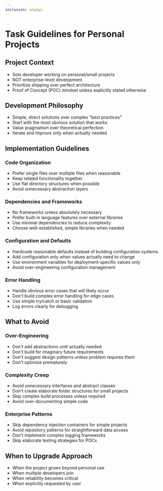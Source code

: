 ```yaml
---
inclusion: always
---
```


# Task Guidelines for Personal Projects

## Project Context
- Solo developer working on personal/small projects
- NOT enterprise-level development
- Prioritize shipping over perfect architecture
- Proof of Concept (POC) mindset unless explicitly stated otherwise

## Development Philosophy
- Simple, direct solutions over complex "best practices"
- Start with the most obvious solution that works
- Value pragmatism over theoretical perfection
- Iterate and improve only when actually needed

## Implementation Guidelines

### Code Organization
- Prefer single files over multiple files when reasonable
- Keep related functionality together
- Use flat directory structures when possible
- Avoid unnecessary abstraction layers

### Dependencies and Frameworks
- No frameworks unless absolutely necessary
- Prefer built-in language features over external libraries
- Use minimal dependencies to reduce complexity
- Choose well-established, simple libraries when needed

### Configuration and Defaults
- Hardcode reasonable defaults instead of building configuration systems
- Add configuration only when values actually need to change
- Use environment variables for deployment-specific values only
- Avoid over-engineering configuration management

### Error Handling
- Handle obvious error cases that will likely occur
- Don't build complex error handling for edge cases
- Use simple try/catch or basic validation
- Log errors clearly for debugging

## What to Avoid

### Over-Engineering
- Don't add abstractions until actually needed
- Don't build for imaginary future requirements
- Don't suggest design patterns unless problem requires them
- Don't optimize prematurely

### Complexity Creep
- Avoid unnecessary interfaces and abstract classes
- Don't create elaborate folder structures for small projects
- Skip complex build processes unless required
- Avoid over-documenting simple code

### Enterprise Patterns
- Skip dependency injection containers for simple projects
- Avoid repository patterns for straightforward data access
- Don't implement complex logging frameworks
- Skip elaborate testing strategies for POCs

## When to Upgrade Approach
- When the project grows beyond personal use
- When multiple developers join
- When reliability becomes critical
- When explicitly requested by user